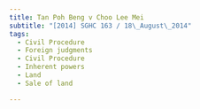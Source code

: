 ```yaml
---
title: Tan Poh Beng v Choo Lee Mei 
subtitle: "[2014] SGHC 163 / 18\_August\_2014"
tags:
  - Civil Procedure
  - Foreign judgments
  - Civil Procedure
  - Inherent powers
  - Land
  - Sale of land

---
```


